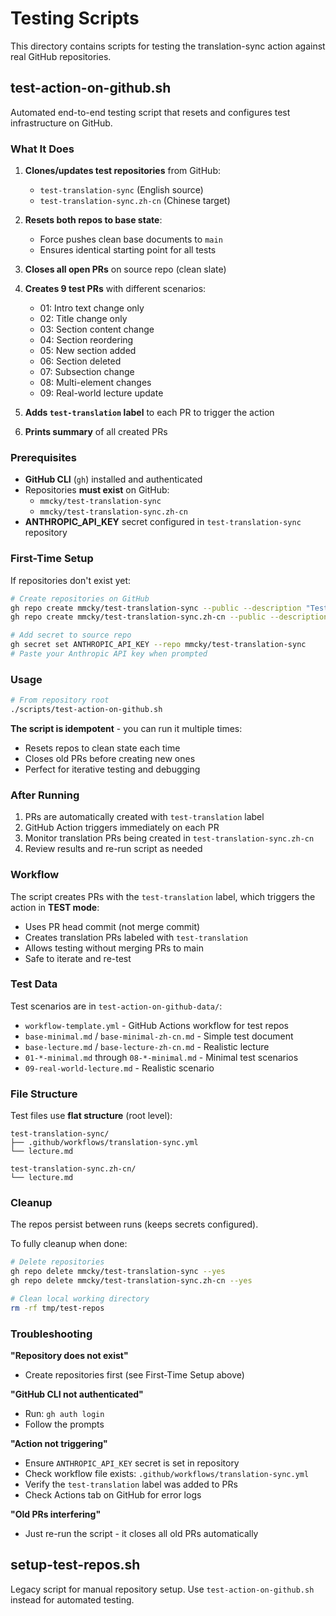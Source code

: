 # Testing Scripts

This directory contains scripts for testing the translation-sync action against real GitHub repositories.

## test-action-on-github.sh

Automated end-to-end testing script that resets and configures test infrastructure on GitHub.

### What It Does

1. **Clones/updates test repositories** from GitHub:
   - `test-translation-sync` (English source)
   - `test-translation-sync.zh-cn` (Chinese target)

2. **Resets both repos to base state**:
   - Force pushes clean base documents to `main`
   - Ensures identical starting point for all tests

3. **Closes all open PRs** on source repo (clean slate)

4. **Creates 9 test PRs** with different scenarios:
   - 01: Intro text change only
   - 02: Title change only
   - 03: Section content change
   - 04: Section reordering
   - 05: New section added
   - 06: Section deleted
   - 07: Subsection change
   - 08: Multi-element changes
   - 09: Real-world lecture update

5. **Adds `test-translation` label** to each PR to trigger the action

6. **Prints summary** of all created PRs

### Prerequisites

- **GitHub CLI** (`gh`) installed and authenticated
- Repositories **must exist** on GitHub:
  - `mmcky/test-translation-sync`
  - `mmcky/test-translation-sync.zh-cn`
- **ANTHROPIC_API_KEY** secret configured in `test-translation-sync` repository

### First-Time Setup

If repositories don't exist yet:

```bash
# Create repositories on GitHub
gh repo create mmcky/test-translation-sync --public --description "Test repository for translation-sync action (English source)"
gh repo create mmcky/test-translation-sync.zh-cn --public --description "Test repository for translation-sync action (Chinese target)"

# Add secret to source repo
gh secret set ANTHROPIC_API_KEY --repo mmcky/test-translation-sync
# Paste your Anthropic API key when prompted
```

### Usage

```bash
# From repository root
./scripts/test-action-on-github.sh
```

**The script is idempotent** - you can run it multiple times:
- Resets repos to clean state each time
- Closes old PRs before creating new ones
- Perfect for iterative testing and debugging

### After Running

1. PRs are automatically created with `test-translation` label
2. GitHub Action triggers immediately on each PR
3. Monitor translation PRs being created in `test-translation-sync.zh-cn`
4. Review results and re-run script as needed

### Workflow

The script creates PRs with the `test-translation` label, which triggers the action in **TEST mode**:
- Uses PR head commit (not merge commit)
- Creates translation PRs labeled with `test-translation`
- Allows testing without merging PRs to main
- Safe to iterate and re-test

### Test Data

Test scenarios are in `test-action-on-github-data/`:
- `workflow-template.yml` - GitHub Actions workflow for test repos
- `base-minimal.md` / `base-minimal-zh-cn.md` - Simple test document
- `base-lecture.md` / `base-lecture-zh-cn.md` - Realistic lecture
- `01-*-minimal.md` through `08-*-minimal.md` - Minimal test scenarios
- `09-real-world-lecture.md` - Realistic scenario

### File Structure

Test files use **flat structure** (root level):
```
test-translation-sync/
├── .github/workflows/translation-sync.yml
└── lecture.md

test-translation-sync.zh-cn/
└── lecture.md
```

### Cleanup

The repos persist between runs (keeps secrets configured).

To fully cleanup when done:

```bash
# Delete repositories
gh repo delete mmcky/test-translation-sync --yes
gh repo delete mmcky/test-translation-sync.zh-cn --yes

# Clean local working directory
rm -rf tmp/test-repos
```

### Troubleshooting

**"Repository does not exist"**
- Create repositories first (see First-Time Setup above)

**"GitHub CLI not authenticated"**
- Run: `gh auth login`
- Follow the prompts

**"Action not triggering"**
- Ensure `ANTHROPIC_API_KEY` secret is set in repository
- Check workflow file exists: `.github/workflows/translation-sync.yml`
- Verify the `test-translation` label was added to PRs
- Check Actions tab on GitHub for error logs

**"Old PRs interfering"**
- Just re-run the script - it closes all old PRs automatically

## setup-test-repos.sh

Legacy script for manual repository setup. Use `test-action-on-github.sh` instead for automated testing.
